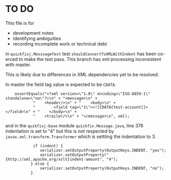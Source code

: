 # TO DO
 
 This file is for 
 * development notes
 * identifying ambiguities
 * recording incomplete work or technical debt

in `quickfixj.MesssageTest` test `shouldConvertToXMLWithIndent` has been co-erced to make the test pass.
This branch has xml processing inconsistent with master. 

This is likely due to differences in XML dependencies yet to be resolved.

In master the field tag value is expected to be `CDATA`.

        assertEquals("<?xml version=\"1.0\" encoding=\"ISO-8859-1\" standalone=\"no\"?>\n" + "<message>\n" +
                "    <header/>\n" + "    <body>\n" +
                "        <field tag=\"1\"><![CDATA[test-account]]></field>\n" + "    </body>\n" +
                "    <trailer/>\n" + "</message>\n", xml);

and in the `quikfixj-base` module `quickfix.Message.java`, line 376 indentation is set to "4" but this is not respected by `javax.xml.transform.Transformer` which is settting the indentation to 3.

 ```
             if (indent) {
                serializer.setOutputProperty(OutputKeys.INDENT, "yes");
                serializer.setOutputProperty("{http://xml.apache.org/xslt}indent-amount", "4");
            } else {
                serializer.setOutputProperty(OutputKeys.INDENT, "no");
            }
 ```